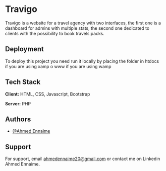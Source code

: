 
# Travigo

Travigo is a website for a travel agency with two interfaces, the first one is a dashboard for admins with multiple stats, the second one dedicated to clients with the possibility to book travels packs.


## Deployment

To deploy this project you need run it locally by placing the folder in htdocs if you are using xamp o www if you are using wamp



## Tech Stack

**Client:** HTML, CSS, Javascript, Bootstrap

**Server:** PHP


## Authors

- [@Ahmed Ennaime](https://www.linkedin.com/in/ahmed-ennaime-731171225/)


## Support

For support, email ahmedennaime20@gmail.com or contact me on Linkedin Ahmed Ennaime.


